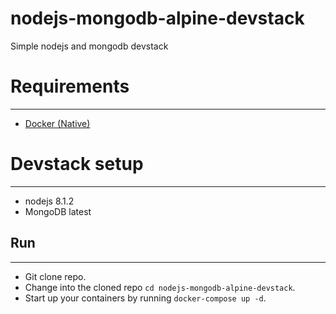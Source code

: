 nodejs-mongodb-alpine-devstack
=================================
Simple nodejs and mongodb devstack

# Requirements #
---------------------------------
- [Docker (Native)](https://docs.docker.com/engine/installation/)

# Devstack setup #
---------------------------------
- nodejs 8.1.2
- MongoDB latest

## Run ##
---------------------------------
- Git clone repo.
- Change into the cloned repo `cd nodejs-mongodb-alpine-devstack`.
- Start up your containers by running `docker-compose up -d`.

